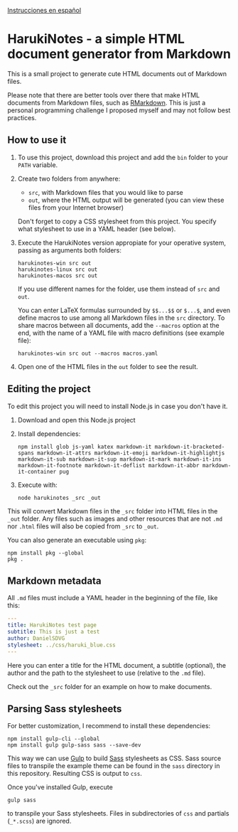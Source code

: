 [Instrucciones en español](https://github.com/DanielSDVG/HarukiNotes/blob/master/README_es.md)


# HarukiNotes - a simple HTML document generator from Markdown

This is a small project to generate cute HTML documents out of Markdown files.

Please note that there are better tools over there that make HTML documents from Markdown files, such as
[RMarkdown](https://rmarkdown.rstudio.com/). This is just a personal programming challenge I proposed myself and may
not follow best practices.



## How to use it

1. To use this project, download this project and add the `bin` folder to your `PATH` variable.

2. Create two folders from anywhere:

   *  `src`, with Markdown files that you would like to parse
   *  `out`, where the HTML output will be generated (you can view these files from your Internet browser)

   Don't forget to copy a CSS stylesheet from this project. You specify what stylesheet to use in a YAML header (see below).

3. Execute the HarukiNotes version appropiate for your operative system, passing as arguments both folders:

   ```
   harukinotes-win src out
   harukinotes-linux src out
   harukinotes-macos src out
   ```

   If you use different names for the folder, use them instead of `src` and `out`.

   You can enter LaTeX formulas surrounded by `$$...$$` or `$...$`, and even define macros to use among all Markdown files in the `src` directory. To share macros between all documents, add the `--macros` option at the end, with the name of a YAML file with macro definitions (see example file):

   ```
   harukinotes-win src out --macros macros.yaml
   ```

4. Open one of the HTML files in the `out` folder to see the result.


## Editing the project

To edit this project you will need to install Node.js in case you don't have it.

1. Download and open this Node.js project
2. Install dependencies:

   ```
   npm install glob js-yaml katex markdown-it markdown-it-bracketed-spans markdown-it-attrs markdown-it-emoji markdown-it-highlightjs markdown-it-sub markdown-it-sup markdown-it-mark markdown-it-ins markdown-it-footnote markdown-it-deflist markdown-it-abbr markdown-it-container pug
   ```

3. Execute with:

   ```
   node harukinotes _src _out
   ```

This will convert Markdown files in the `_src` folder into HTML files in the `_out` folder. Any files such as images and other resources that are not `.md` nor `.html` files will also be copied from `_src` to `_out`.

You can also generate an executable using `pkg`:

```
npm install pkg --global
pkg .
```


## Markdown metadata

All `.md` files must include a YAML header in the beginning of the file, like this:

```yaml
---
title: HarukiNotes test page
subtitle: This is just a test
author: DanielSDVG
stylesheet: ../css/haruki_blue.css
---
```

Here you can enter a title for the HTML document, a subtitle (optional), the author and the path to the stylesheet to use (relative to the `.md` file).

Check out the `_src` folder for an example on how to make documents.



## Parsing Sass stylesheets

For better customization, I recommend to install these dependencies:

```
npm install gulp-cli --global
npm install gulp gulp-sass sass --save-dev
```

This way we can use [Gulp](https://gulpjs.com/) to build [Sass](https://sass-lang.com) stylesheets as CSS. Sass source files to transpile the example theme can be found in the `sass` directory in this repository. Resulting CSS is output to `css`.

Once you've installed Gulp, execute

```
gulp sass
```

to transpile your Sass stylesheets. Files in subdirectories of `css` and partials (`_*.scss`) are ignored.